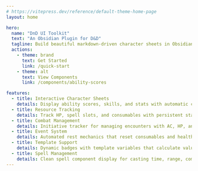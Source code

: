 ```yaml
---
# https://vitepress.dev/reference/default-theme-home-page
layout: home

hero:
  name: "DnD UI Toolkit"
  text: "An Obsidian Plugin for D&D"
  tagline: Build beautiful markdown-driven character sheets in Obsidian
  actions:
    - theme: brand
      text: Get Started
      link: /quick-start
    - theme: alt
      text: View Components
      link: /components/ability-scores

features:
  - title: Interactive Character Sheets
    details: Display ability scores, skills, and stats with automatic calculations and beautiful layouts
  - title: Resource Tracking
    details: Track HP, spell slots, and consumables with persistent state storage across sessions
  - title: Combat Management
    details: Initiative tracker for managing encounters with AC, HP, and turn order
  - title: Event System
    details: Automated rest mechanics that reset consumables and health with a single click
  - title: Template Support
    details: Dynamic badges with template variables that calculate values from frontmatter and abilities
  - title: Spell Management
    details: Clean spell component display for casting time, range, components, and duration
---
```

